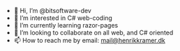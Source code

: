 - 👋 Hi, I’m @bitsoftware-dev
- 👀 I’m interested in C# web-coding
- 🌱 I’m currently learning razor-pages
- 💞️ I’m looking to collaborate on all web, and C# oriented
- 📫 How to reach me by email: mail@henrikkramer.dk

<!---
bitsoftware-dev/bitsoftware-dev is a ✨ special ✨ repository because its `README.md` (this file) appears on your GitHub profile.
You can click the Preview link to take a look at your changes.
--->

